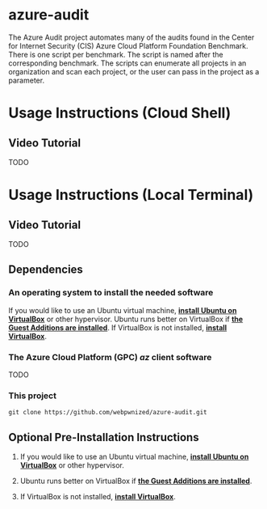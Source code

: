 # azure-audit

The Azure Audit project automates many of the audits found in the Center for Internet Security (CIS) Azure Cloud Platform Foundation Benchmark. There is one script per benchmark. The script is named after the corresponding benchmark. The scripts can enumerate all projects in an organization and scan each project, or the user can pass in the project as a parameter.

# Usage Instructions (Cloud Shell)

## Video Tutorial

TODO

# Usage Instructions (Local Terminal)

## Video Tutorial

TODO

## Dependencies

### An operating system to install the needed software

If you would like to use an Ubuntu virtual machine, [**install Ubuntu on VirtualBox**](https://www.youtube.com/watch?v=Cazzls2sZVk) or other hypervisor. Ubuntu runs better on VirtualBox if [**the Guest Additions are installed**](https://www.youtube.com/watch?v=8VCeFRwRmRU). If VirtualBox is not installed, [**install VirtualBox**](https://www.youtube.com/watch?v=61GhP8DsQMw).

### The Azure Cloud Platform (GPC) *az* client software

TODO

### This project

`git clone https://github.com/webpwnized/azure-audit.git`

## Optional Pre-Installation Instructions

1. If you would like to use an Ubuntu virtual machine, [**install Ubuntu on VirtualBox**](https://www.youtube.com/watch?v=Cazzls2sZVk) or other hypervisor. 

2. Ubuntu runs better on VirtualBox if [**the Guest Additions are installed**](https://www.youtube.com/watch?v=AuJGvJoMrgQ). 

3. If VirtualBox is not installed, [**install VirtualBox**](https://www.youtube.com/watch?v=61GhP8DsQMw).



